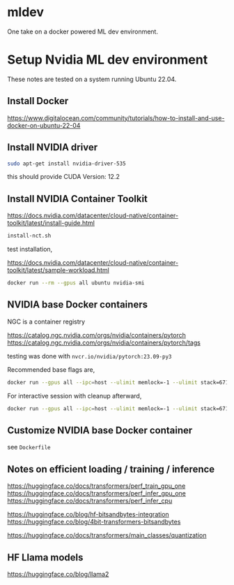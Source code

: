 # mldev

One take on a docker powered ML dev environment.

# Setup Nvidia ML dev environment

These notes are tested on a system running Ubuntu 22.04.

## Install Docker

https://www.digitalocean.com/community/tutorials/how-to-install-and-use-docker-on-ubuntu-22-04


## Install NVIDIA driver

```bash
sudo apt-get install nvidia-driver-535
```

this should provide CUDA Version: 12.2


## Install NVIDIA Container Toolkit

https://docs.nvidia.com/datacenter/cloud-native/container-toolkit/latest/install-guide.html

```bash
install-nct.sh
```

test installation,

https://docs.nvidia.com/datacenter/cloud-native/container-toolkit/latest/sample-workload.html

```bash
docker run --rm --gpus all ubuntu nvidia-smi
```

## NVIDIA base Docker containers

NGC is a container registry

https://catalog.ngc.nvidia.com/orgs/nvidia/containers/pytorch
https://catalog.ngc.nvidia.com/orgs/nvidia/containers/pytorch/tags

testing was done with `nvcr.io/nvidia/pytorch:23.09-py3`


Recommended base flags are, 

```bash
docker run --gpus all --ipc=host --ulimit memlock=-1 --ulimit stack=67108864
```

For interactive session with cleanup afterward, 

```bash
docker run --gpus all --ipc=host --ulimit memlock=-1 --ulimit stack=67108864 -it --rm nvcr.io/nvidia/pytorch:23.09-py3
```


## Customize NVIDIA base Docker container

see `Dockerfile`


## Notes on efficient loading / training / inference

https://huggingface.co/docs/transformers/perf_train_gpu_one
https://huggingface.co/docs/transformers/perf_infer_gpu_one
https://huggingface.co/docs/transformers/perf_infer_cpu

https://huggingface.co/blog/hf-bitsandbytes-integration
https://huggingface.co/blog/4bit-transformers-bitsandbytes

https://huggingface.co/docs/transformers/main_classes/quantization


## HF Llama models

https://huggingface.co/blog/llama2

